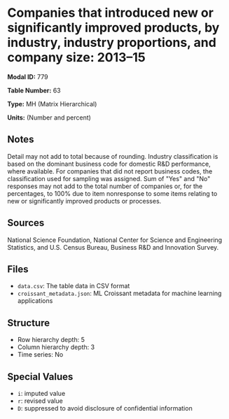 # Companies that introduced new or significantly improved products, by industry, industry proportions, and company size: 2013–15

**Modal ID:** 779

**Table Number:** 63

**Type:** MH (Matrix Hierarchical)

**Units:** (Number and percent)

## Notes

Detail may not add to total because of rounding. Industry classification is based on the dominant business code for domestic R&D performance, where available. For companies that did not report business codes, the classification used for sampling was assigned. Sum of "Yes" and "No" responses may not add to the total number of companies or, for the percentages, to 100% due to item nonresponse to some items relating to new or significantly improved products or processes.

## Sources

National Science Foundation, National Center for Science and Engineering Statistics, and U.S. Census Bureau, Business R&D and Innovation Survey.

## Files

- `data.csv`: The table data in CSV format
- `croissant_metadata.json`: ML Croissant metadata for machine learning applications

## Structure

- Row hierarchy depth: 5
- Column hierarchy depth: 3
- Time series: No

## Special Values

- `i`: imputed value
- `r`: revised value
- `D`: suppressed to avoid disclosure of confidential information
